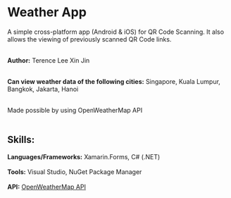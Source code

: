 # Weather App

A simple cross-platform app (Android & iOS) for QR Code Scanning. It also allows the viewing of previously scanned QR Code links.<br/><br/>

**Author:** Terence Lee Xin Jin<br/><br/>

**Can view weather data of the following cities:** Singapore, Kuala Lumpur, Bangkok, Jakarta, Hanoi<br/><br/>

Made possible by using OpenWeatherMap API<br/><br/>



## Skills:
   **Languages/Frameworks:** Xamarin.Forms, C# (.NET)<br/><br/>
   **Tools:** Visual Studio, NuGet Package Manager<br/><br/>
   **API:** <a href="https://openweathermap.org/" target="_blank">OpenWeatherMap API</a><br/><br/>
   

